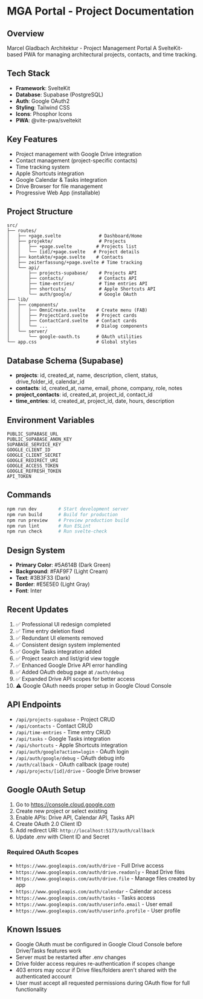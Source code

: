 # MGA Portal - Project Documentation

## Overview
Marcel Gladbach Architektur - Project Management Portal
A SvelteKit-based PWA for managing architectural projects, contacts, and time tracking.

## Tech Stack
- **Framework**: SvelteKit
- **Database**: Supabase (PostgreSQL)
- **Auth**: Google OAuth2
- **Styling**: Tailwind CSS
- **Icons**: Phosphor Icons
- **PWA**: @vite-pwa/sveltekit

## Key Features
- Project management with Google Drive integration
- Contact management (project-specific contacts)
- Time tracking system
- Apple Shortcuts integration
- Google Calendar & Tasks integration
- Drive Browser for file management
- Progressive Web App (installable)

## Project Structure
```
src/
├── routes/
│   ├── +page.svelte              # Dashboard/Home
│   ├── projekte/                 # Projects
│   │   ├── +page.svelte         # Projects list
│   │   └── [id]/+page.svelte   # Project details
│   ├── kontakte/+page.svelte    # Contacts
│   ├── zeiterfassung/+page.svelte # Time tracking
│   └── api/
│       ├── projects-supabase/    # Projects API
│       ├── contacts/             # Contacts API
│       ├── time-entries/         # Time entries API
│       ├── shortcuts/            # Apple Shortcuts API
│       └── auth/google/          # Google OAuth
├── lib/
│   ├── components/
│   │   ├── OmniCreate.svelte    # Create menu (FAB)
│   │   ├── ProjectCard.svelte   # Project cards
│   │   ├── ContactCard.svelte   # Contact cards
│   │   └── ...                  # Dialog components
│   └── server/
│       └── google-oauth.ts      # OAuth utilities
└── app.css                      # Global styles
```

## Database Schema (Supabase)
- **projects**: id, created_at, name, description, client, status, drive_folder_id, calendar_id
- **contacts**: id, created_at, name, email, phone, company, role, notes
- **project_contacts**: id, created_at, project_id, contact_id
- **time_entries**: id, created_at, project_id, date, hours, description

## Environment Variables
```
PUBLIC_SUPABASE_URL
PUBLIC_SUPABASE_ANON_KEY
SUPABASE_SERVICE_KEY
GOOGLE_CLIENT_ID
GOOGLE_CLIENT_SECRET
GOOGLE_REDIRECT_URI
GOOGLE_ACCESS_TOKEN
GOOGLE_REFRESH_TOKEN
API_TOKEN
```

## Commands
```bash
npm run dev        # Start development server
npm run build      # Build for production
npm run preview    # Preview production build
npm run lint       # Run ESLint
npm run check      # Run svelte-check
```

## Design System
- **Primary Color**: #5A614B (Dark Green)
- **Background**: #FAF9F7 (Light Cream)
- **Text**: #3B3F33 (Dark)
- **Border**: #E5E5E0 (Light Gray)
- **Font**: Inter

## Recent Updates
1. ✅ Professional UI redesign completed
2. ✅ Time entry deletion fixed
3. ✅ Redundant UI elements removed
4. ✅ Consistent design system implemented
5. ✅ Google Tasks integration added
6. ✅ Project search and list/grid view toggle
7. ✅ Enhanced Google Drive API error handling
8. ✅ Added OAuth debug page at `/auth/debug`
9. ✅ Expanded Drive API scopes for better access
10. ⚠️ Google OAuth needs proper setup in Google Cloud Console

## API Endpoints
- `/api/projects-supabase` - Project CRUD
- `/api/contacts` - Contact CRUD
- `/api/time-entries` - Time entry CRUD
- `/api/tasks` - Google Tasks integration
- `/api/shortcuts` - Apple Shortcuts integration
- `/api/auth/google?action=login` - OAuth login
- `/api/auth/google/debug` - OAuth debug info
- `/auth/callback` - OAuth callback (page route)
- `/api/projects/[id]/drive` - Google Drive browser

## Google OAuth Setup
1. Go to https://console.cloud.google.com
2. Create new project or select existing
3. Enable APIs: Drive API, Calendar API, Tasks API
4. Create OAuth 2.0 Client ID
5. Add redirect URI: `http://localhost:5173/auth/callback`
6. Update .env with Client ID and Secret

### Required OAuth Scopes
- `https://www.googleapis.com/auth/drive` - Full Drive access
- `https://www.googleapis.com/auth/drive.readonly` - Read Drive files
- `https://www.googleapis.com/auth/drive.file` - Manage files created by app
- `https://www.googleapis.com/auth/calendar` - Calendar access
- `https://www.googleapis.com/auth/tasks` - Tasks access
- `https://www.googleapis.com/auth/userinfo.email` - User email
- `https://www.googleapis.com/auth/userinfo.profile` - User profile

## Known Issues
- Google OAuth must be configured in Google Cloud Console before Drive/Tasks features work
- Server must be restarted after .env changes
- Drive folder access requires re-authentication if scopes change
- 403 errors may occur if Drive files/folders aren't shared with the authenticated account
- User must accept all requested permissions during OAuth flow for full functionality